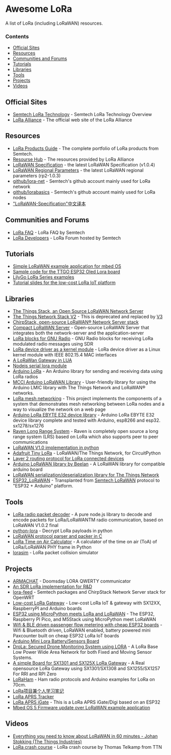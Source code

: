 # Awesome LoRa

A list of LoRa (including LoRaWAN) resources.

### Contents

- [Official Sites](#official-sites)
- [Resources](#resources)
- [Communities and Forums](#communities-and-forums)
- [Tutorials](#tutorials)
- [Libraries](#libraries)
- [Tools](#tools)
- [Projects](#projects)
- [Videos](#videos)


## Official Sites

- [Semtech LoRa Technology](https://www.semtech.com/lora) - Semtech LoRa Technology Overview
- [LoRa Alliance](https://lora-alliance.org/) - The official web site of the LoRa Alliance


## Resources

- [LoRa Products Guide](https://www.semtech.com/uploads/selector-guides/SEMTECH_LORA_PG_web.pdf) - The complete portfolio of LoRa products from Semtech.
- [Resourse Hub](https://lora-alliance.org/resource-hub) - The resources provided by LoRa Alliance
- [LoRaWAN Specification](https://lora-alliance.org/resource_hub/lorawan-104-specification-package) - the latest LoRaWAN Specification (v1.0.4)
- [LoRaWAN Regional Parameters](https://lora-alliance.org/resource_hub/rp2-1-0-3-lorawan-regional-parameters) - the latest LoRaWAN regional parameters (rp2-1.0.3)
- [github/lora-net](https://github.com/lora-net) - Semtech's github account mainly used for LoRa network
- [github/lorabasics](https://github.com/lorabasics) - Semtech's github account mainly used for LoRa nodes
- ["LoRaWAN-Specification"中文译本](https://github.com/twowinter/LoRaWAN-Specification_ZH_CN)


## Communities and Forums

- [LoRa FAQ](https://lora-developers.semtech.com/knowledge-base/faq) - LoRa FAQ by Semtech
- [LoRa Developers](https://forum.lora-developers.semtech.com) - LoRa Forum hosted by Semtech


## Tutorials

- [Simple LoRaWAN example application for mbed OS](https://github.com/ARMmbed/mbed-os-example-lorawan)
- [Sample code for the TTGO ESP32 Oled Lora board](https://github.com/fcgdam/TTGO_LoRa32)
- [LilyGo LoRa Series examples](https://github.com/Xinyuan-LilyGO/LilyGo-LoRa-Series)
- [Tutorial slides for the low-cost LoRa IoT platform](https://github.com/CongducPham/tutorials)


## Libraries

- [The Things Stack, an Open Source LoRaWAN Network Server](https://github.com/TheThingsNetwork/lorawan-stack)
- [The Things Network Stack V2](https://github.com/TheThingsNetwork/ttn) - This is deprecated and replaced by [V3](https://github.com/TheThingsNetwork/lorawan-stack)
- [ChirpStack, open-source LoRaWAN® Network Server stack](https://www.chirpstack.io)
- [Compact LoRaWAN Server](https://github.com/gotthardp/lorawan-server) - Open-source LoRaWAN Server that integrates both the network-server and the application-server
- [LoRa blocks for GNU Radio](https://github.com/rpp0/gr-lora) - GNU Radio blocks for receiving LoRa modulated radio messages using SDR 
- [LoRa device driver as a kernel module](https://github.com/starnight/LoRa) - LoRa device driver as a Linux kernel module with IEEE 802.15.4 MAC interfaces
- [A LoRaWan Gateway in LUA](https://github.com/JaapBraam/LoRaWanGateway)
- [Nodejs serial lora module](https://github.com/conradkirschner/lora-serial-module)
- [Arduino LoRa](https://github.com/sandeepmistry/arduino-LoRa) - An Arduino library for sending and receiving data using LoRa radios
- [MCCI Arduino LoRaWAN Library](https://github.com/mcci-catena/arduino-lorawan) - User-friendly library for using the Arduino LMIC library with The Things Network and LoRaWAN® networks.
- [LoRa mesh networking](https://github.com/nootropicdesign/lora-mesh) - This project implements the components of a system that demonstrates mesh networking between LoRa nodes and a way to visualize the network on a web page
- [Arduino LoRa EBYTE E32 device library](https://github.com/xreef/LoRa_E32_Series_Library) - Arduino LoRa EBYTE E32 device library complete and tested with Arduino, esp8266 and esp32. sx1278/sx1276
- [Raven Long Range System](https://github.com/RavenLRS/raven) - Raven is completely open source a long range system (LRS) based on LoRa which also supports peer to peer communications
- [LoRaWAN V1.0 implementation in python](https://github.com/jeroennijhof/LoRaWAN)
- [Adafruit Tiny LoRa](https://github.com/adafruit/Adafruit_CircuitPython_TinyLoRa) - LoRaWAN/The Things Network, for CircuitPython
- [Layer 2 routing protocol for LoRa connected devices](https://github.com/sudomesh/LoRaLayer2)
- [Arduino LoRaWAN library by Beelan](https://github.com/BeelanMX/Beelan-LoRaWAN) - A LoRaWAN library for compatible arduino board 
- [LoRaWAN serialization/deserialization library for The Things Network](https://github.com/thesolarnomad/lora-serialization)
- [ESP32_LoRaWAN](https://github.com/HelTecAutomation/ESP32_LoRaWAN) - Transplanted from [Semtech LoRaWAN](https://github.com/Lora-net/LoRaMac-node) protocol to "ESP32 + Arduino" platform.


## Tools

- [LoRa radio packet decoder](https://github.com/anthonykirby/lora-packet) - A pure node.js library to decode and encode packets for LoRa/LoRaWANTM radio communication, based on LoRaWAN V1.0.2 final
- [python-lora](https://github.com/jieter/python-lora) - Decrypt LoRa payloads in python
- [LoRaWAN protocol parser and packer in C](https://github.com/JiapengLi/lorawan-parser)
- [LoRa Time on Air Calculator](https://github.com/tanupoo/lorawan_toa) - A calculator of the time on air (ToA) of LoRa/LoRaWAN PHY frame in Python
- [lorasim](https://github.com/adwaitnd/lorasim) - LoRa packet collision simulator


## Projects

- [ARMACHAT](https://github.com/bobricius/armachat) - Doomsday LORA QWERTY communicator
- [An SDR LoRa implementation for R&D](https://github.com/myriadrf/LoRa-SDR)
- [lora-feed](https://github.com/xueliu/lora-feed) - Semtech packages and ChirpStack Network Server stack for OpenWRT
- [Low-cost LoRa Gateway](https://github.com/CongducPham/LowCostLoRaGw) - Low-cost LoRa IoT & gateway with SX12XX, RaspberryPI and Arduino boards
- [ESP32 using MicroPython meets LoRa and LoRaWAN](https://github.com/lemariva/uPyLoRaWAN/tree/LoRaWAN) - The ESP32, Raspberry PI Pico, and M5Stack using MicroPython meet LoRaWAN
- [Wifi & BLE driven passenger flow metering with cheap ESP32 boards](https://github.com/cyberman54/ESP32-Paxcounter#esp32-paxcounter) - Wifi & Bluetooth driven, LoRaWAN enabled, battery powered mini Paxcounter built on cheap ESP32 LoRa IoT boards
- [Arduino Mini Lora Battery/Sensors Board](https://github.com/hallard/Mini-LoRa)
- [DroLa: Secured Drone Monitoring System using LORA](https://github.com/NamalJayasuriya/drola/wiki/Drola) - A LoRa Base Low Power Wide Area Network for both Fixed and Moving Sensor Systems.
- [A simple Board for SX1301 and SX125X LoRa Gateway](https://github.com/will127534/LoRa-concentrator) - A Real opensource LoRa Gateway using SX1301/SX1308 and SX1255/SX1257 For RRI and RPI Zero
- [LoRaHam](https://github.com/travisgoodspeed/loraham) - Ham radio protocols and Arduino examples for LoRa on 70cm.
- [LoRa项目兼个人学习笔记](https://github.com/SuvanCheng/LoRa)
- [LoRa APRS Tracker](https://github.com/lora-aprs/LoRa_APRS_Tracker)
- [LoRa APRS iGate](https://github.com/lora-aprs/LoRa_APRS_iGate) - This is a LoRa APRS iGate/Digi based on an ESP32
- [Mbed OS 5 Firmware update over LoRaWAN example application](https://github.com/ARMmbed/mbed-os-example-lorawan-fuota)


## Videos
- [Everything you need to know about LoRaWAN in 60 minutes - Johan Stokking (The Things Industries)](https://www.youtube.com/watch?v=ZsVhYiX4_6o)
- [LoRa crash course](https://www.youtube.com/watch?v=T3dGLqZrjIQ) - LoRa crash course by Thomas Telkamp from TTN

